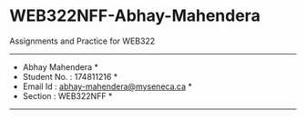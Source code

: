# WEB322NFF-Abhay-Mahendera
Assignments and Practice for WEB322

* * * * * * * * * * * * * * * * * * * * * * 
* Abhay Mahendera                         *
* Student No. : 174811216                 *
* Email Id : abhay-mahendera@myseneca.ca  *
* Section : WEB322NFF                     *
* * * * * * * * * * * * * * * * * * * * * * 
